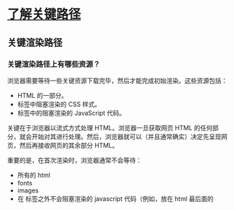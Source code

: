 # [了解关键路径](https://web.dev/learn/performance/understanding-the-critical-path?hl=zh-cn)

## 关键渲染路径

### 关键渲染路径上有哪些资源？

浏览器需要等待一些关键资源下载完毕，然后才能完成初始渲染。这些资源包括：

-   HTML 的一部分。
-   <head> 标签中阻塞渲染的 CSS 样式。
-   <head> 标签中的阻塞渲染的 JavaScript 代码。

关键在于浏览器以流式方式处理 HTML。浏览器一旦获取网页 HTML 的任何部分，就会开始对其进行处理。然后，浏览器就可以（并且通常确实）决定先呈现网页，然后再接收网页的其余部分 HTML。

重要的是，在首次渲染时，浏览器通常不会等待：

-   所有的 html
-   fonts
-   images
-   在 <head> 标签之外不会阻塞渲染的 javascript 代码（例如，放在 html 最后面的 <script> 标签）
-   在 <head> 标签之外不会阻塞渲染的 css 样式，或者是拥有媒体查询的属性值的 css 样式，它不会运用于当前视口

字体和图像通常被浏览器视为后续页面重载时需要填充的内容，因此，它们不需要占用初始渲染的时间。不过，这可能意味着，在隐藏文本等待字体或图像可用之前，初始渲染中会留下空白区域。更糟糕的是，如果没有为某些类型的内容预留足够的空间，特别是 HTML 中没有提供图片尺寸，那么在以后加载这些内容时，页面的布局就会发生变化。用户体验的这一方面是通过累积[布局偏移（CLS)](https://web.dev/articles/cls)指标来衡量的。

不过，并非 <head> 元素中引用的所有资源都是首次呈现网页所必需的，因此浏览器只会等待那些资源。为了确定哪些资源处于关键渲染路径中，您需要了解阻塞渲染和解析器的 CSS 和 JavaScript。

### 阻塞渲染的资源(Render-blocking resources)

有些资源被认为非常关键，以至于浏览器会暂停网页呈现，直到它处理完毕。CSS 默认属于此类别。

当浏览器看到 CSS（无论是 <style> 元素中的内嵌 CSS，还是由 <link rel=stylesheet href="..."> 元素指定的外部引用的资源）时，浏览器在完成对该 CSS 的下载和处理之前，将避免呈现更多内容。

> 注意：尽管 CSS 默认会阻塞渲染，但也可以通过更改 <link> 元素的 media 属性来指定与当前条件不匹配的值，将其转换为不阻塞渲染的资源：<link rel=stylesheet href="..." media=print>。 过去已使用此方法，以允许非关键 CSS 以不阻塞渲染的方式加载。

资源阻塞渲染并不一定意味着它会阻止浏览器执行任何其他操作。浏览器会尽可能地提高效率，因此，当浏览器发现需要下载某项 CSS 资源时，它会请求该 CSS 资源并暂停渲染，但仍会继续处理其余 HTML 并寻找其他工作。

不过，并非 <head> 元素中引用的所有资源都是初始页面呈现所严格需要的，因此浏览器只会等待那些需要的资源。要确定哪些资源处于关键呈现路径，需要了解呈现阻塞和解析器阻塞 CSS 和 JavaScript。

### 阻塞解析器的资源(Parser-blocking resources)

阻塞解析器的资源是指那些阻止浏览器通过继续解析 HTML 来寻找要执行的其他工作的资源。默认情况下，JavaScript 会阻塞解析器（除非明确标记为异步或延迟），因为 JavaScript 可能会在执行时更改 DOM 或 CSSOM。因此，在了解所请求 JavaScript 对网页 HTML 造成的全部影响之前，浏览器就不可能继续处理其他资源。因此，同步 JavaScript 会阻止解析器。

阻塞解析器的资源实际上也是阻碍呈现的。由于解析器在完成解析之前无法继续跳过会阻塞解析的资源，因此它无法访问和呈现它之后的内容。浏览器在等待期间可以呈现到目前为止所收到的任何 HTML，但在涉及关键呈现路径的情况下，<head> 中任何阻止解析器的资源实际上意味着，所有网页内容都被阻止呈现。

阻塞解析器可能会消耗巨大的性能成本，远不止阻塞渲染的成本。因此，浏览器会使用辅助 HTML 解析器（称为预加载扫描程序）在主要 HTML 解析器被屏蔽时下载即将到来的资源，从而降低此成本。虽然不如实际解析 HTML 好，但至少允许浏览器中的网络功能先于被屏蔽的解析器运行，这意味着它将来再次被屏蔽的可能性更小。

### 识别阻塞资源(Identifying blocking resources)

许多性能审计工具都能识别出渲染和解析器阻塞资源。[WebPageTest](https://www.webpagetest.org/?__cf_chl_rt_tk=ZFMAK9971VPZ4KdxdiXxzGaPmc1qGr9oOYOhkMs_5Ho-1712903684-0.0.1.1-1578) 会在资源 URL 的左侧用橙色圆圈标记呈现阻塞资源：

![alt text](image.png)

在开始渲染之前，需要下载并处理所有渲染受阻的资源，瀑布图中的深绿色实线就是证明。

Lighthouse 还会高亮显示渲染阻塞资源，但会以一种更微妙的方式显示，而且只有当该资源确实会延迟页面渲染时才会显示。这有助于避免出现误报，否则就会最大限度地减少渲染阻塞。在 Lighthouse 中运行与上图 WebPageTest 相同的页面 URL 时，只会将其中一个样式表识别为渲染阻塞资源。

![alt text](image-1.png)

### 优化关键渲染路径

优化关键渲染路径包括减少接收 HTML 的时间（用 ["到第一个字节的时间"](https://web.dev/articles/ttfb)（TTFB）指标表示）（详见上一模块），以及减少渲染阻塞资源的影响。这些概念将在接下来的模块中进行研究。

## 关键的内容渲染路径

长期以来，关键呈现路径一直关注初始呈现。然而，现在出现了更多以用户为中心的网络性能指标，这让一些人开始质疑关键呈现路径的终点应该是首次绘制，还是之后内容更丰富的绘制。

另一种观点是将注意力集中在最大内容绘制（LCP）--甚至是首次内容绘制（FCP）--之前的时间上，将其作为有内容渲染路径（或其他人称之为关键路径）的一部分。在这种情况下，您可能需要包含不一定会阻塞的资源（这是关键渲染路径的典型定义），但这些资源对于渲染有内容的绘制是必要的。

无论你对 "关键 "的定义是什么，了解是什么阻碍了任何初始呈现和你的关键内容都是非常重要的。首次绘制衡量的是为用户呈现任何内容的第一个可能机会。理想情况下，这应该是有意义的，而不是像背景颜色这样的东西，但即使它是无意义的，向用户呈现一些东西仍然是有价值的，这也是测量传统定义的关键呈现路径的一个论据。同时，衡量主要内容何时呈现给用户也很有价值。

许多工具都能识别 LCP 元素及其呈现时间。除了 LCP 元素外，Lighthouse 还能帮助识别 LCP 阶段以及每个阶段所花费的时间，从而帮助你了解优化工作的最佳重点：
![alt text](image-2.png)

对于更复杂的网站，Lighthouse 还会在单独的审计中突出显示关键请求链：

![alt text](image-3.png)

Lighthouse 审计会观察所有以高优先级加载的资源，因此包括网页字体和其他被 Chrome 设置为高优先级资源的内容，即使这些内容实际上并不妨碍渲染。
